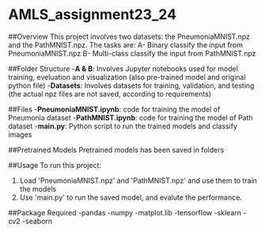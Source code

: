 # AMLS_assignment23_24

##Overview
This project involves two datasets: the PneumoniaMNIST.npz and the PathMNIST.npz. 
The tasks are: A- Binary classify the input from PneumoniaMNIST.npz
               B- Multi-class classify the input from PathMNIST.npz

##Folder Structure
-**A & B**: Involves Jupyter notebooks used for model training, eveluation and visualization (also pre-trained model and original python file)
-**Datasets**: Involves datasets for training, validation, and testing (the actual npz files are not saved, according to requirements)

##Files
-**PneumoniaMNIST.ipynb**: code for training the model of Pneumonia dataset
-**PathMNIST.ipynb**: code for training the model of Path dataset
-**main.py**: Python script to run the trained models and classify images

##Pretrained Models
Pretrained models has been saved in folders

##Usage
To run this project:
1. Load 'PneumoniaMNIST.npz' and 'PathMNIST.npz' and use them to train the models
2. Use 'main.py' to run the saved model, and evalute the performance.

##Package Required
-pandas
-numpy
-matplot.lib
-tensorflow
-sklearn
-cv2
-seaborn
